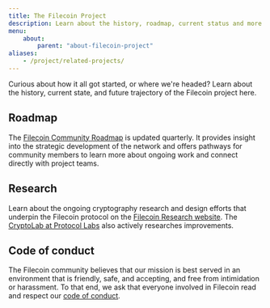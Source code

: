 ```yaml
---
title: The Filecoin Project
description: Learn about the history, roadmap, current status and more for Filecoin
menu:
    about:
        parent: "about-filecoin-project"
aliases:
    - /project/related-projects/
---
```


Curious about how it all got started, or where we're headed? Learn about the history, current state, and future trajectory of the Filecoin project here.

## Roadmap

The [Filecoin Community Roadmap](https://github.com/filecoin-project/community/discussions/456) is updated quarterly. It provides insight into the strategic development of the network and offers pathways for community members to learn more about ongoing work and connect directly with project teams.

## Research

Learn about the ongoing cryptography research and design efforts that underpin the Filecoin protocol on the [Filecoin Research website](https://research.filecoin.io/). The [CryptoLab at Protocol Labs](https://research.protocol.ai/groups/cryptolab/) also actively researches improvements.

## Code of conduct

The Filecoin community believes that our mission is best served in an environment that is friendly, safe, and accepting, and free from intimidation or harassment. To that end, we ask that everyone involved in Filecoin read and respect our [code of conduct](https://github.com/filecoin-project/community/blob/master/CODE_OF_CONDUCT.md).
